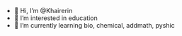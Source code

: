 - 👋 Hi, I’m @Khairerin
- 👀 I’m interested in education
- 🌱 I’m currently learning bio, chemical, addmath, pyshic


<!---
Khairerin/Khairerin is a ✨ special ✨ repository because its `README.md` (this file) appears on your GitHub profile.
You can click the Preview link to take a look at your changes.
--->

